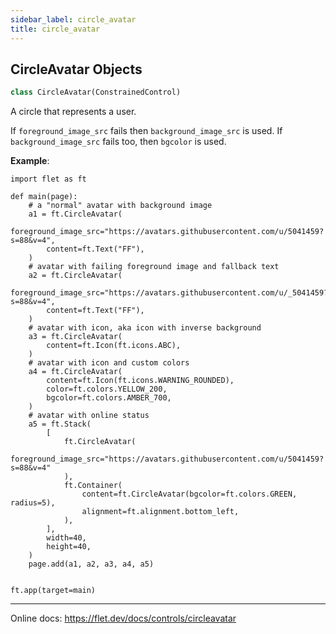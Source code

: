 ```yaml
---
sidebar_label: circle_avatar
title: circle_avatar
---
```


## CircleAvatar Objects

```python
class CircleAvatar(ConstrainedControl)
```

A circle that represents a user.

If `foreground_image_src` fails then `background_image_src` is used. If `background_image_src` fails too,
then `bgcolor` is used.

**Example**:

```
import flet as ft

def main(page):
    # a "normal" avatar with background image
    a1 = ft.CircleAvatar(
        foreground_image_src="https://avatars.githubusercontent.com/u/5041459?s=88&v=4",
        content=ft.Text("FF"),
    )
    # avatar with failing foreground image and fallback text
    a2 = ft.CircleAvatar(
        foreground_image_src="https://avatars.githubusercontent.com/u/_5041459?s=88&v=4",
        content=ft.Text("FF"),
    )
    # avatar with icon, aka icon with inverse background
    a3 = ft.CircleAvatar(
        content=ft.Icon(ft.icons.ABC),
    )
    # avatar with icon and custom colors
    a4 = ft.CircleAvatar(
        content=ft.Icon(ft.icons.WARNING_ROUNDED),
        color=ft.colors.YELLOW_200,
        bgcolor=ft.colors.AMBER_700,
    )
    # avatar with online status
    a5 = ft.Stack(
        [
            ft.CircleAvatar(
                foreground_image_src="https://avatars.githubusercontent.com/u/5041459?s=88&v=4"
            ),
            ft.Container(
                content=ft.CircleAvatar(bgcolor=ft.colors.GREEN, radius=5),
                alignment=ft.alignment.bottom_left,
            ),
        ],
        width=40,
        height=40,
    )
    page.add(a1, a2, a3, a4, a5)


ft.app(target=main)
```
  
  -----
  
  Online docs: https://flet.dev/docs/controls/circleavatar

